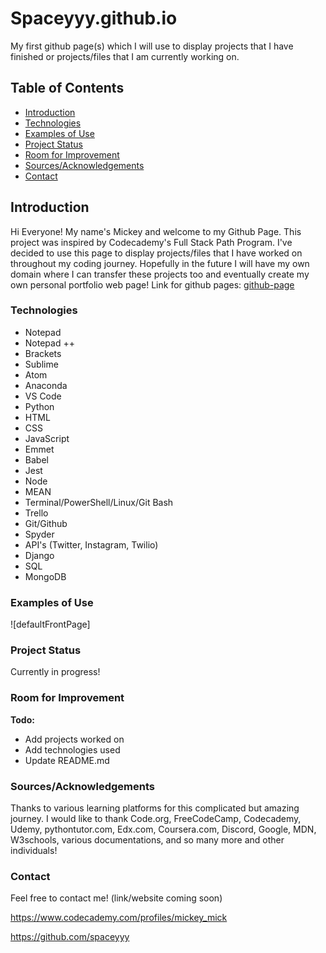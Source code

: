 # Spaceyyy.github.io

My first github page(s) which I will use to display projects that I have finished or projects/files that I am currently working on.

## Table of Contents

+ [Introduction]()
+ [Technologies]()
+ [Examples of Use]()
+ [Project Status]()
+ [Room for Improvement]()
+ [Sources/Acknowledgements]()
+ [Contact]()

## Introduction
 
 Hi Everyone! My name's Mickey and welcome to my Github Page. This project was inspired by Codecademy's Full Stack
 Path Program. I've decided to use this page to display projects/files that I have worked on throughout my coding
 journey. Hopefully in the future I will have my own domain where I can transfer these projects too and eventually
 create my own personal portfolio web page! Link for github pages: [github-page](https://spaceyyy.github.io/)


### Technologies

+ Notepad
+ Notepad ++
+ Brackets
+ Sublime
+ Atom
+ Anaconda
+ VS Code
+ Python
+ HTML
+ CSS
+ JavaScript
+ Emmet
+ Babel
+ Jest
+ Node
+ MEAN
+ Terminal/PowerShell/Linux/Git Bash
+ Trello
+ Git/Github
+ Spyder
+ API's (Twitter, Instagram, Twilio)
+ Django
+ SQL
+ MongoDB

### Examples of Use

![defaultFrontPage]

### Project Status

Currently in progress!

### Room for Improvement

__Todo:__
+ Add projects worked on
+ Add technologies used
+ Update README.md

### Sources/Acknowledgements

Thanks to various learning platforms for this complicated but amazing journey. I would like to thank Code.org, FreeCodeCamp, 
Codecademy, Udemy, pythontutor.com, Edx.com, Coursera.com, Discord, Google, MDN, W3schools, various documentations, and
so many more and other individuals!  

### Contact

Feel free to contact me! (link/website coming soon)

https://www.codecademy.com/profiles/mickey_mick

https://github.com/spaceyyy
